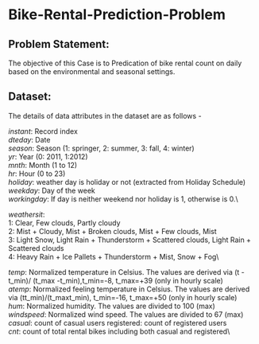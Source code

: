 # Bike-Rental-Prediction-Problem

## Problem Statement:
The objective of this Case is to Predication of bike rental count on daily based on the environmental and seasonal settings.

## Dataset:
The details of data attributes in the dataset are as follows -

*instant*: Record index\
*dteday*: Date\
*season*: Season (1: springer, 2: summer, 3: fall, 4: winter)\
*yr*: Year (0: 2011, 1:2012)\
*mnth*: Month (1 to 12)\
*hr*: Hour (0 to 23)\
*holiday*: weather day is holiday or not (extracted from Holiday Schedule)\
*weekday*: Day of the week\
*workingday*: If day is neither weekend nor holiday is 1, otherwise is 0.\

*weathersit*:\
  1: Clear, Few clouds, Partly cloudy\
  2: Mist + Cloudy, Mist + Broken clouds, Mist + Few clouds, Mist\
  3: Light Snow, Light Rain + Thunderstorm + Scattered clouds, Light Rain + Scattered clouds\
  4: Heavy Rain + Ice Pallets + Thunderstorm + Mist, Snow + Fog\

*temp*: Normalized temperature in Celsius. The values are derived via (t - t_min)/ (t_max -t_min),t_min=-8, t_max=+39 (only in hourly scale)\
*atemp*: Normalized feeling temperature in Celsius. The values are derived via (tt_min)/(t_maxt_min), t_min=-16, t_max=+50 (only in hourly scale)\
*hum*: Normalized humidity. The values are divided to 100 (max)\
*windspeed*: Normalized wind speed. The values are divided to 67 (max)\
*casual*: count of casual users registered: count of registered users\
*cnt*: count of total rental bikes including both casual and registered\
